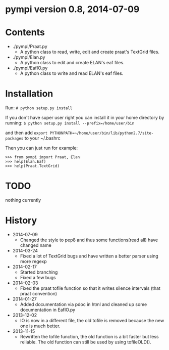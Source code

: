 # pympi version 0.8, 2014-07-09

Contents
========
- ./pympi/Praat.py 
    - A python class to read, write, edit and create praat's TextGrid files.
- ./pympi/Elan.py 
    - A python class to edit and create ELAN's eaf files.
- ./pympi/EafIO.py 
    - A python class to write and read ELAN's eaf files.

Installation
============
Run: `# python setup.py install`

If you don't have super user right you can install it in your home directory by
running: `$ python setup.py install --prefix=/home/user/bin`

and then add `export PYTHONPATH=~/home/user/bin/lib/python2.7/site-packages` to
your ~/.bashrc

Then you can just run for example:
```
>>> from pympi import Praat, Elan
>>> help(Elan.Eaf)
>>> help(Praat.TextGrid)
```

TODO
====
nothing currently

History
=======
- 2014-07-09
	- Changed the style to pep8 and thus some functions(read all) have changed
	  name
- 2014-03-24
	- Fixed a lot of TextGrid bugs and have written a better parser using more
	  regexp
- 2014-02-17
	- Started branching
	- Fixed a few bugs
- 2014-02-03
	- Fixed the praat tofile function so that it writes silence intervals (that
	  praat convention)
- 2014-01-27
	- Added documentation via pdoc in html and cleaned up some documentation in
	  EafIO.py
- 2013-12-02
	- IO is now in a different file, the old tofile is removed because the new
	  one is much better.
- 2013-11-15
	- Rewritten the tofile function, the old function is a bit faster but less
	  reliable. The old function can still be used by using tofileOLD().
